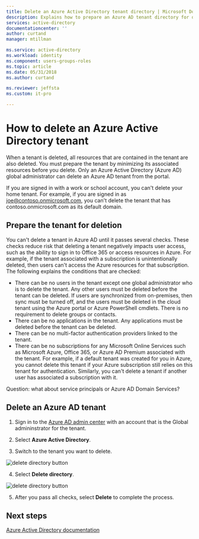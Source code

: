 ```yaml
---
title: Delete an Azure Active Directory tenant directory | Microsoft Docs
description: Explains how to prepare an Azure AD tenant directory for deletion
services: active-directory
documentationcenter: ''
author: curtand
manager: mtillman

ms.service: active-directory
ms.workload: identity
ms.component: users-groups-roles
ms.topic: article
ms.date: 05/31/2018
ms.author: curtand

ms.reviewer: jeffsta
ms.custom: it-pro

---
```

# How to delete an Azure Active Directory tenant
When a tenant is deleted, all resources that are contained in the tenant are also deleted. You must prepare the tenant by minimizing its associated resources before you delete. Only an Azure Active Directory (Azure AD) global administrator can delete an Azure AD tenant from the portal. 

If you are signed in with a work or school account, you can't delete your home tenant. For example, if you are signed in as joe@contoso.onmicrosoft.com, you can't delete the tenant that has contoso.onmicrosoft.com as its default domain. 

## Prepare the tenant for deletion

You can't delete a tenant in Azure AD until it passes several checks. These checks reduce risk that deleting a tenant negatively impacts user access, such as the ability to sign in to Office 365 or access resources in Azure. For example, if the tenant associated with a subscription is unintentionally deleted, then users can't access the Azure resources for that subscription. The following explains the conditions that are checked:

* There can be no users in the tenant except one global administrator who is to delete the tenant. Any other users must be deleted before the tenant can be deleted. If users are synchronized from on-premises, then sync must be turned off, and the users must be deleted in the cloud tenant using the Azure portal or Azure PowerShell cmdlets. There is no requirement to delete groups or contacts.
* There can be no applications in the tenant. Any applications must be deleted before the tenant can be deleted.
* There can be no multi-factor authentication providers linked to the tenant.
* There can be no subscriptions for any Microsoft Online Services such as Microsoft Azure, Office 365, or Azure AD Premium associated with the tenant. For example, if a default tenant was created for you in Azure, you cannot delete this tenant if your Azure subscription still relies on this tenant for authentication. Similarly, you can't delete a tenant if another user has associated a subscription with it. 

Question: what about service principals or Azure AD Domain Services?

## Delete an Azure AD tenant

1. Sign in to the [Azure AD admin center](https://aad.portal.azure.com) with an account that is the Global admininstrator for the tenant.

2. Select **Azure Active Directory**.

3. Switch to the tenant you want to delete.
  
  ![delete directory button](./media/directory-delete-howto/delete-directory-command.png)

4. Select **Delete directory**.
  
  ![delete directory button](./media/directory-delete-howto/delete-directory-list.png)

5. After you pass all checks, select **Delete** to complete the process.

## Next steps
[Azure Active Directory documentation](https://docs.microsoft.com/azure/active-directory/)
